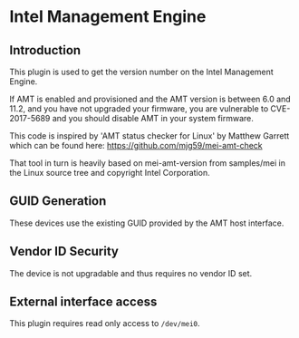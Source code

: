 Intel Management Engine
=======================

Introduction
------------

This plugin is used to get the version number on the Intel Management Engine.

If AMT is enabled and provisioned and the AMT version is between 6.0 and 11.2,
and you have not upgraded your firmware, you are vulnerable to CVE-2017-5689 and
you should disable AMT in your system firmware.

This code is inspired by 'AMT status checker for Linux' by Matthew Garrett
which can be found here: https://github.com/mjg59/mei-amt-check

That tool in turn is heavily based on mei-amt-version from samples/mei in the
Linux source tree and copyright Intel Corporation.

GUID Generation
---------------

These devices use the existing GUID provided by the AMT host interface.

Vendor ID Security
------------------

The device is not upgradable and thus requires no vendor ID set.

External interface access
-------------------------
This plugin requires read only access to `/dev/mei0`.
